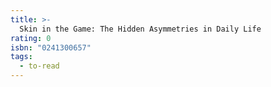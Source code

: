 ```yaml
---
title: >-
  Skin in the Game: The Hidden Asymmetries in Daily Life
rating: 0
isbn: "0241300657"
tags:
  - to-read
---
```


